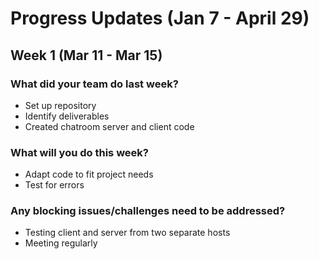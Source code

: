# Progress Updates (Jan 7 - April 29)

## Week 1 (Mar 11 - Mar 15)

### What did your team do last week?
* Set up repository
* Identify deliverables
* Created chatroom server and client code

### What will you do this week?
* Adapt code to fit project needs
* Test for errors

### Any blocking issues/challenges need to be addressed?
* Testing client and server from two separate hosts
* Meeting regularly



